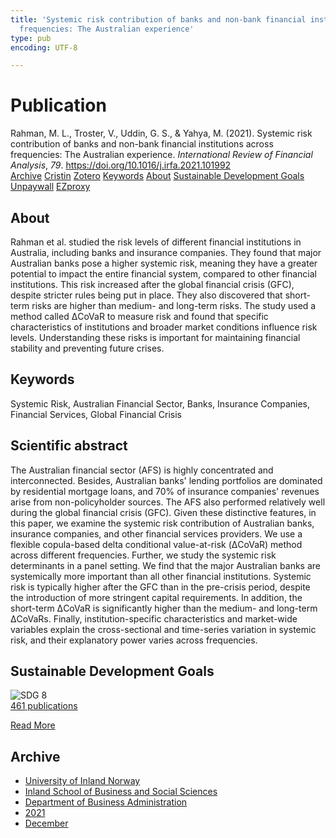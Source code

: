 ```yaml
---
title: 'Systemic risk contribution of banks and non-bank financial institutions across
  frequencies: The Australian experience'
type: pub
encoding: UTF-8

---
```

<h1>Publication</h1>
<article id="csl-bib-container-8IHANAEL" class="csl-bib-container">
  <div class="csl-bib-body"> <div class="csl-entry">Rahman, M. L., Troster, V., Uddin, G. S., &#38; Yahya, M. (2021). Systemic risk contribution of banks and non-bank financial institutions across frequencies: The Australian experience. <i>International Review of Financial Analysis</i>, <i>79</i>. <a href="https://doi.org/10.1016/j.irfa.2021.101992">https://doi.org/10.1016/j.irfa.2021.101992</a></div> </div>
  <div class="csl-bib-buttons">
    <a href="#taxonomy-article-8IHANAEL" alt="archive" class="csl-bib-button">Archive</a>
    <a href="https://app.cristin.no/results/show.jsf?id=1970805" alt="Cristin" class="csl-bib-button">Cristin</a>
    <a href="http://zotero.org/groups/5881554/items/8IHANAEL" alt="Zotero" class="csl-bib-button">Zotero</a>
    <a href="#keywords-article-8IHANAEL" alt="keywords" class="csl-bib-button">Keywords</a>
    <a href="#about-article-8IHANAEL" alt="about_pub" class="csl-bib-button">About</a>
    <a href="#sdg-article-8IHANAEL" alt="sdg" class="csl-bib-button">Sustainable Development Goals</a>
    <a href="https://doi.org/10.1016/j.irfa.2021.101992" alt="Unpaywall" class="csl-bib-button">Unpaywall</a>
    <a href="https://doi.org/10.1016/j.irfa.2021.101992" alt="EZproxy" class="csl-bib-button">EZproxy</a>
  </div>
  <div id="csl-bib-meta-container-8IHANAEL"></div>
</article>
<div id="csl-bib-meta-8IHANAEL" class="csl-bib-meta">
  <article id="about-article-8IHANAEL" class="about_pub-article">
    <h1>About</h1>
    Rahman et al. studied the risk levels of different financial institutions in Australia, including banks and insurance companies. They found that major Australian banks pose a higher systemic risk, meaning they have a greater potential to impact the entire financial system, compared to other financial institutions. This risk increased after the global financial crisis (GFC), despite stricter rules being put in place. They also discovered that short-term risks are higher than medium- and long-term risks. The study used a method called ΔCoVaR to measure risk and found that specific characteristics of institutions and broader market conditions influence risk levels. Understanding these risks is important for maintaining financial stability and preventing future crises.
  </article>
  <article id="keywords-article-8IHANAEL" class="keywords-article">
    <h1>Keywords</h1>
    Systemic Risk, Australian Financial Sector, Banks, Insurance Companies, Financial Services, Global Financial Crisis
  </article>
  <article id="abstract-article-8IHANAEL" class="abstract-article">
    <h1>Scientific abstract</h1>
    The Australian financial sector (AFS) is highly concentrated and interconnected. Besides, Australian banks' lending portfolios are dominated by residential mortgage loans, and 70% of insurance companies' revenues arise from non-policyholder sources. The AFS also performed relatively well during the global financial crisis (GFC). Given these distinctive features, in this paper, we examine the systemic risk contribution of Australian banks, insurance companies, and other financial services providers. We use a  flexible copula-based delta conditional value-at-risk (ΔCoVaR) method across different frequencies. Further, we study the systemic risk determinants in a panel setting. We find that the major Australian banks are systemically more important than all other financial institutions. Systemic risk is typically higher after the GFC than in the pre-crisis period, despite the introduction of more stringent capital requirements. In addition, the short-term ΔCoVaR is significantly higher than the medium- and long-term ΔCoVaRs. Finally, institution-specific characteristics and market-wide variables explain the cross-sectional and time-series variation in systemic risk, and their explanatory power varies across frequencies.
  </article>
  <article id="sdg-article-8IHANAEL" class="sdg-article">
    <h1>Sustainable Development Goals</h1>
    <div class="sdg-container"><div id="sdg8" class="sdg">
        <img src="{{< params subfolder >}}images/sdg/sdg08_en.png" class="image" alt="SDG 8">
        <div class="sdg-overlay">
          <a href="/en/archive/?key=?sdg=8#archive" class="sdg-publication-count"><span>461</span> publications</a>
          <p><a href="https://sdgs.un.org/goals/goal8" class="sdg-read-more">Read More</a></p>
        </div>
      </div></div>
  </article>
  <article id="taxonomy-article-8IHANAEL" class="taxonomy-article">
    <h1>Archive</h1>
    <ul>
      <li>
        <a href="/en/archive/?key=3DCRN523">University of Inland Norway</a>
      </li>
      <li>
        <a href="/en/archive/?key=DU8Q9LN9">Inland School of Business and Social Sciences</a>
      </li>
      <li>
        <a href="/en/archive/?key=3IQA89I8">Department of Business Administration</a>
      </li>
      <li>
        <a href="/en/archive/?key=39DV3H9E">2021</a>
      </li>
      <li>
        <a href="/en/archive/?key=ZCILB8E7">December</a>
      </li>
    </ul>
  </article>
</div>
